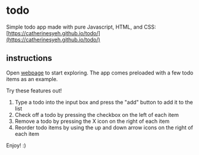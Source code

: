 # todo
Simple todo app made with pure Javascript, HTML, and CSS: [https://catherinesyeh.github.io/todo/](https://catherinesyeh.github.io/todo/)

## instructions
Open [webpage](https://catherinesyeh.github.io/todo/) to start exploring. The app comes preloaded with a few todo items as an example.

Try these features out!
1. Type a todo into the input box and press the "add" button to add it to the list
2. Check off a todo by pressing the checkbox on the left of each item
3. Remove a todo by pressing the X icon on the right of each item
4. Reorder todo items by using the up and down arrow icons on the right of each item

Enjoy! :)


